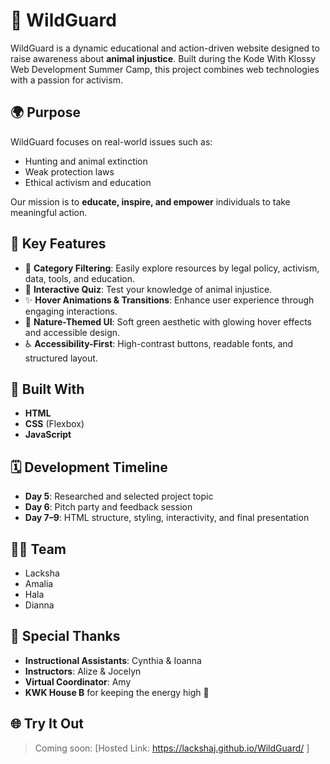 # 🐾 WildGuard

WildGuard is a dynamic educational and action-driven website designed to raise awareness about **animal injustice**. Built during the Kode With Klossy Web Development Summer Camp, this project combines web technologies with a passion for activism.

## 🌍 Purpose
WildGuard focuses on real-world issues such as:
- Hunting and animal extinction
- Weak protection laws
- Ethical activism and education

Our mission is to **educate, inspire, and empower** individuals to take meaningful action.

## 🧠 Key Features
- 🎯 **Category Filtering**: Easily explore resources by legal policy, activism, data, tools, and education.
- 💬 **Interactive Quiz**: Test your knowledge of animal injustice.
- ✨ **Hover Animations & Transitions**: Enhance user experience through engaging interactions.
- 🎨 **Nature-Themed UI**: Soft green aesthetic with glowing hover effects and accessible design.
- ♿ **Accessibility-First**: High-contrast buttons, readable fonts, and structured layout.

## 🔧 Built With
- **HTML**
- **CSS** (Flexbox)
- **JavaScript**

## 🗓️ Development Timeline
- **Day 5**: Researched and selected project topic
- **Day 6**: Pitch party and feedback session
- **Day 7–9**: HTML structure, styling, interactivity, and final presentation

## 👩‍💻 Team
- Lacksha
- Amalia  
- Hala  
- Dianna  

## 🙏 Special Thanks
- **Instructional Assistants**: Cynthia & Ioanna  
- **Instructors**: Alize & Jocelyn  
- **Virtual Coordinator**: Amy  
- **KWK House B** for keeping the energy high 🎉  

## 🌐 Try It Out
> Coming soon: [Hosted Link: https://lackshaj.github.io/WildGuard/ ]


